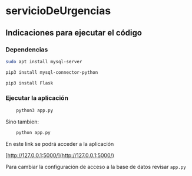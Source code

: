# servicioDeUrgencias

## Indicaciones para ejecutar el código

### Dependencias

```bash
sudo apt install mysql-server

pip3 install mysql-connector-python

pip3 install Flask
```

### Ejecutar la aplicación
```bash
    python3 app.py
```
Sino tambien:
```bash
    python app.py
```

En este link se podrá acceder a la aplicación 

[http://127.0.0.1:5000/](http://127.0.0.1:5000/)

Para cambiar la configuración de acceso a la base de datos revisar ```app.py```
